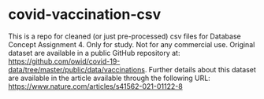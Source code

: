 # covid-vaccination-csv
This is a repo for cleaned (or just pre-processed) csv files for Database Concept Assignment 4.
Only for study. Not for any commercial use.
Original dataset are available in a public GitHub repository at:
https://github.com/owid/covid-19-data/tree/master/public/data/vaccinations.
Further details about this dataset are available in the article available through the following URL:
https://www.nature.com/articles/s41562-021-01122-8

